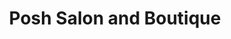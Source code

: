 ---
title: "Posh Salon and Boutique"
url: /grand-junction/posh-salon-and-boutique/
shop: Kosmetik
---